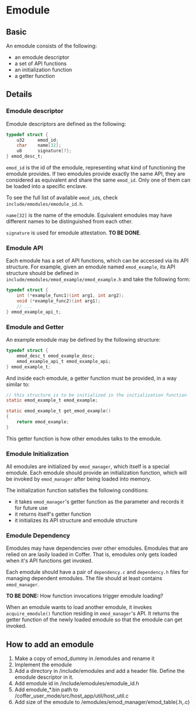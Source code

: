 # Emodule

## Basic

An emodule consists of the following:
- an emodule descriptor
- a set of API functions
- an initialization function
- a getter function

## Details

### Emodule descriptor

Emodule descriptors are defined as the following:

```C
typedef struct {
	u32 	emod_id;
	char	name[32];
	u8		signature[?];
} emod_desc_t;
```

`emod_id` is the id of the emodule, representing what kind of functioning the emodule provides. If two emodules provide exactly the same API, they are considered as equivalent and share the same `emod_id`. Only one of them can be loaded into a specific enclave.

To see the full list of available `emod_id`s, check `include/emodules/emodule_id.h`.

`name[32]` is the name of the emodule. Equivalent emodules may have different names to be distinguished from each other.

`signature` is used for emodule attestation. **TO BE DONE**.

### Emodule API

Each emodule has a set of API functions, which can be accessed via its API structure. For example, given an emodule named `emod_example`, its API structure should be defined in `include/emodules/emod_example/emod_example.h` and take the following form:

```C
typedef struct {
	int (*example_func1)(int arg1, int arg2);
	void (*example_func2)(int arg1);
	// ...
} emod_example_api_t;
```

### Emodule and Getter

An example emodule may be defined by the following structure:

```C
typedef struct {
	emod_desc_t emod_example_desc;
	emod_example_api_t emod_example_api;
} emod_example_t;
```

And inside each emodule, a getter function must be provided, in a way similar to:

```C
// this structure is to be initialized in the initialization function
static emod_example_t emod_example;

static emod_example_t get_emod_example()
{
	return emod_example;
}
```

This getter function is how other emodules talks to the emodule.

### Emodule Initialization

All emodules are initialized by `emod_manager`, which itself is a special emodule. Each emodule should provide an initialization function, which will be invoked by `emod_manager` after being loaded into memory.

The initialization function satisfies the following conditions:
- it takes `emod_manager`'s getter function as the parameter and records it for future use
- it returns itself's getter function
- it initializes its API structure and emodule structure

### Emodule Dependency

Emodules may have dependencies over other emodules. Emodules that are relied on are lasily loaded in Coffer. That is, emodules only gets loaded when it's API functions get invoked.

Each emodule should have a pair of `dependency.c` and `dependency.h` files for managing dependent emodules. The file should at least contains `emod_manager`.

**TO BE DONE:** How function invocations trigger emodule loading?

When an emodule wants to load another emodule, it invokes `acquire_emodule()` function residing in `emod_manager`'s API. It returns the getter function of the newly loaded emodule so that the emodule can get invoked.

## How to add an emodule

1. Make a copy of emod_dummy in /emodules and rename it
2. Implement the emodule
3. Add a directory in /include/emodules and add a header file. Define the emodule descriptor in it.
4. Add emodule id in /include/emodules/emodule_id.h
5. Add emodule_*.bin path to /coffer_user_mode/src/host_app/util/host_util.c
6. Add size of the emodule to /emodules/emod_manager/emod_table(.h,.c)